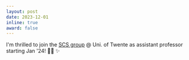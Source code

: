 ```yaml
---
layout: post
date: 2023-12-01
inline: true
award: false
---
```


I'm thrilled to join the [SCS group](https://www.utwente.nl/en/eemcs/scs/) @ Uni. of Twente as assistant professor starting Jan '24! :woman_teacher: :sparkles:
